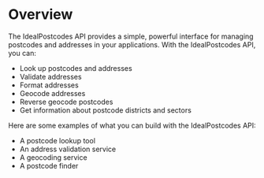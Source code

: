 # Overview

The IdealPostcodes API provides a simple, powerful interface for managing
postcodes and addresses in your applications. With the IdealPostcodes API, you
can:

- Look up postcodes and addresses
- Validate addresses
- Format addresses
- Geocode addresses
- Reverse geocode postcodes
- Get information about postcode districts and sectors

Here are some examples of what you can build with the IdealPostcodes API:

- A postcode lookup tool
- An address validation service
- A geocoding service
- A postcode finder
